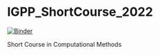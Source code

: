 # IGPP_ShortCourse_2022

[![Binder](https://mybinder.org/badge_logo.svg)](https://mybinder.org/v2/gh/heinerigel/IGPP_ShortCourse_2022/HEAD?urlpath=%2Ftree%2F)

Short Course in Computational Methods 

